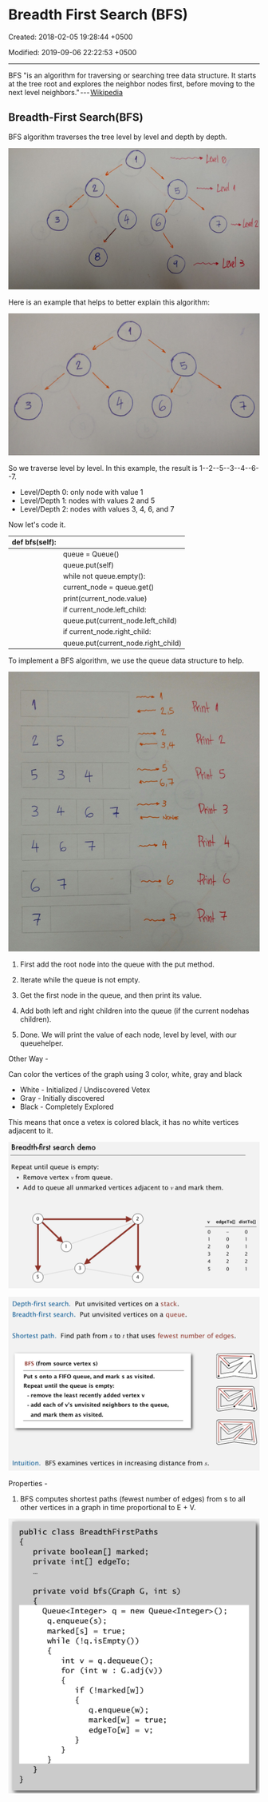 # Breadth First Search (BFS)

Created: 2018-02-05 19:28:44 +0500

Modified: 2019-09-06 22:22:53 +0500

---

BFS "is an algorithm for traversing or searching tree data structure. It starts at the tree root and explores the neighbor nodes first, before moving to the next level neighbors." --- [Wikipedia](https://en.wikipedia.org/wiki/Breadth-first_search)

## Breadth-First Search(BFS)

BFS algorithm traverses the tree level by level and depth by depth.

![](media/Breadth-First-Search-(BFS)-image1.png)

Here is an example that helps to better explain this algorithm:

![](media/Breadth-First-Search-(BFS)-image2.png)

So we traverse level by level. In this example, the result is 1--2--5--3--4--6--7.
-   Level/Depth 0: only node with value 1
-   Level/Depth 1: nodes with values 2 and 5
-   Level/Depth 2: nodes with values 3, 4, 6, and 7

Now let's code it.

| def bfs(self): |                                    |
|----------------|-------------------------------------|
|               | queue = Queue()                     |
|               | queue.put(self)                     |
|               | while not queue.empty():            |
|               | current_node = queue.get()          |
|               | print(current_node.value)           |
|               | if current_node.left_child:         |
|               | queue.put(current_node.left_child)  |
|               | if current_node.right_child:        |
|               | queue.put(current_node.right_child) |

To implement a BFS algorithm, we use the queue data structure to help.

![](media/Breadth-First-Search-(BFS)-image3.png)

1.  First add the root node into the queue with the put method.

2.  Iterate while the queue is not empty.

3.  Get the first node in the queue, and then print its value.

4.  Add both left and right children into the queue (if the current nodehas children).

5.  Done. We will print the value of each node, level by level, with our queuehelper.



Other Way -

Can color the vertices of the graph using 3 color, white, gray and black
-   White - Initialized / Undiscovered Vetex
-   Gray - Initially discovered
-   Black - Completely Explored

This means that once a vetex is colored black, it has no white vertices adjacent to it.



![image](media/Breadth-First-Search-(BFS)-image4.png)

![image](media/Breadth-First-Search-(BFS)-image5.png)

Properties -

1.  BFS computes shortest paths (fewest number of edges) from s to all other vertices in a graph in time proportional to E + V.

![image](media/Breadth-First-Search-(BFS)-image6.png)
